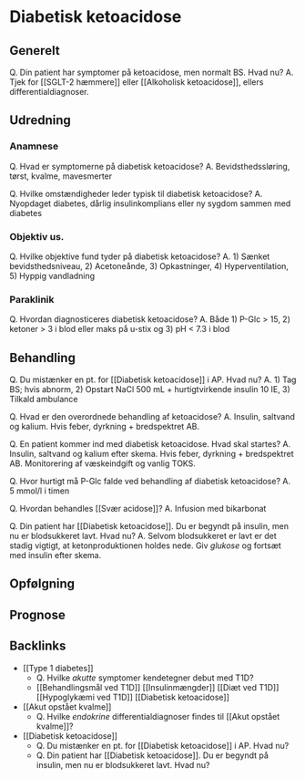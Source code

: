 # Diabetisk ketoacidose
## Generelt
Q. Din patient har symptomer på ketoacidose, men normalt BS. Hvad nu?
A. Tjek for [[SGLT-2 hæmmere]] eller [[Alkoholisk ketoacidose]], ellers differentialdiagnoser.

## Udredning
### Anamnese
Q. Hvad er symptomerne på diabetisk ketoacidose?
A. Bevidsthedssløring, tørst, kvalme, mavesmerter

Q. Hvilke omstændigheder leder typisk til diabetisk ketoacidose?
A. Nyopdaget diabetes, dårlig insulinkomplians eller ny sygdom sammen med diabetes

### Objektiv us.
Q. Hvilke objektive fund tyder på diabetisk ketoacidose?
A. 1) Sænket bevidsthedsniveau, 2) Acetoneånde, 3) Opkastninger, 4) Hyperventilation, 5) Hyppig vandladning

### Paraklinik
Q. Hvordan diagnosticeres diabetisk ketoacidose?
A. Både 1) P-Glc > 15, 2) ketoner > 3 i blod eller maks på u-stix og 3) pH < 7.3 i blod

## Behandling
Q. Du mistænker en pt. for [[Diabetisk ketoacidose]] i AP. Hvad nu?
A. 1) Tag BS; hvis abnorm, 2) Opstart NaCl 500 mL + hurtigtvirkende insulin 10 IE, 3) Tilkald ambulance

Q. Hvad er den overordnede behandling af ketoacidose?
A. Insulin, saltvand og kalium. Hvis feber, dyrkning + bredspektret AB.

Q. En patient kommer ind med diabetisk ketoacidose. Hvad skal startes?
A. Insulin, saltvand og kalium efter skema. Hvis feber, dyrkning + bredspektret AB. Monitorering af væskeindgift og vanlig TOKS.

Q. Hvor hurtigt må P-Glc falde ved behandling af diabetisk ketoacidose?
A. 5 mmol/l i timen

Q. Hvordan behandles [[Svær acidose]]?
A. Infusion med bikarbonat

Q. Din patient har [[Diabetisk ketoacidose]]. Du er begyndt på insulin, men nu er blodsukkeret lavt. Hvad nu?
A. Selvom blodsukkeret er lavt er det stadig vigtigt, at ketonproduktionen holdes nede. Giv *glukose* og fortsæt med insulin efter skema.

## Opfølgning


## Prognose


## Backlinks
* [[Type 1 diabetes]]
	* Q. Hvilke *akutte* symptomer kendetegner debut med T1D?
	* [[Behandlingsmål ved T1D]]
[[Insulinmængder]]
[[Diæt ved T1D]]
[[Hypoglykæmi ved T1D]]
[[Diabetisk ketoacidose]]
* [[Akut opstået kvalme]]
	* Q. Hvilke *endokrine* differentialdiagnoser findes til [[Akut opstået kvalme]]?
* [[Diabetisk ketoacidose]]
	* Q. Du mistænker en pt. for [[Diabetisk ketoacidose]] i AP. Hvad nu?
	* Q. Din patient har [[Diabetisk ketoacidose]]. Du er begyndt på insulin, men nu er blodsukkeret lavt. Hvad nu?

<!-- #anki/tag/med/Endocrinology #anki/deck/Medicine -->

<!-- {BearID:5916A284-7B37-4A1A-8586-BF24DE6A37A8-15088-0000CF5250ECF3D5} -->
